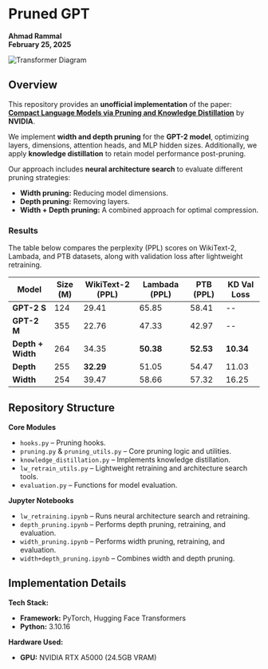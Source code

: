 # **Pruned GPT**  
**Ahmad Rammal**  
**February 25, 2025**  

![Transformer Diagram](saved_plots/transformers_diagram.png)  

## **Overview**  
This repository provides an **unofficial implementation** of the paper:  
[**Compact Language Models via Pruning and Knowledge Distillation**](https://arxiv.org/pdf/2407.14679) by **NVIDIA**.  

We implement **width and depth pruning** for the **GPT-2 model**, optimizing layers, dimensions, attention heads, and MLP hidden sizes. Additionally, we apply **knowledge distillation** to retain model performance post-pruning.  

Our approach includes **neural architecture search** to evaluate different pruning strategies:  
- **Width pruning:** Reducing model dimensions.  
- **Depth pruning:** Removing layers.  
- **Width + Depth pruning:** A combined approach for optimal compression.  

### **Results**  
The table below compares the perplexity (PPL) scores on WikiText-2, Lambada, and PTB datasets, along with validation loss after lightweight retraining.  

| Model | Size (M) | WikiText-2 (PPL) | Lambada (PPL) | PTB (PPL) | KD Val Loss |
|--------|--------|----------------|--------------|----------|-------------|
| **GPT-2 S** | 124 | 29.41 | 65.85 | 58.41 | -- |
| **GPT-2 M** | 355 | 22.76 | 47.33 | 42.97 | -- |
| **Depth + Width** | 264 | 34.35 | **50.38** | **52.53** | **10.34** |
| **Depth** | 255 | **32.29** | 51.05 | 54.47 | 11.03 |
| **Width** | 254 | 39.47 | 58.66 | 57.32 | 16.25 |

## **Repository Structure**  
**Core Modules**  
- `hooks.py` – Pruning hooks.  
- `pruning.py` & `pruning_utils.py` – Core pruning logic and utilities.  
- `knowledge_distillation.py` – Implements knowledge distillation.  
- `lw_retrain_utils.py` – Lightweight retraining and architecture search tools.  
- `evaluation.py` – Functions for model evaluation.  

**Jupyter Notebooks**  
- `lw_retraining.ipynb` – Runs neural architecture search and retraining.  
- `depth_pruning.ipynb` – Performs depth pruning, retraining, and evaluation.  
- `width_pruning.ipynb` – Performs width pruning, retraining, and evaluation.  
- `width+depth_pruning.ipynb` – Combines width and depth pruning.  

## **Implementation Details**  
**Tech Stack:**  
- **Framework:** PyTorch, Hugging Face Transformers  
- **Python:** 3.10.16  

**Hardware Used:**  
- **GPU:** NVIDIA RTX A5000 (24.5GB VRAM)  